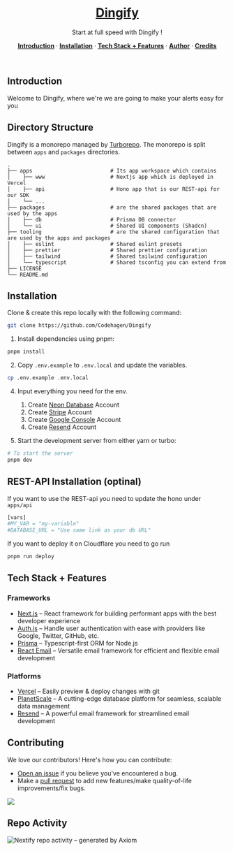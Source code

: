 <a href="https://github.com/Codehagen/Dingify">
  <!-- <img alt="Dingify" src="public/og.jpg"> -->
  <h1 align="center">Dingify</h1>
</a>

<p align="center">
  Start at full speed with Dingify !
</p>


<p align="center">
  <a href="#introduction"><strong>Introduction</strong></a> ·
  <a href="#installation"><strong>Installation</strong></a> ·
  <a href="#tech-stack--features"><strong>Tech Stack + Features</strong></a> ·
  <a href="#author"><strong>Author</strong></a> ·
  <a href="#credits"><strong>Credits</strong></a>
</p>
<br/>

## Introduction

Welcome to Dingify, where we're we are going to make your alerts easy for you

## Directory Structure

Dingify is a monorepo managed by [Turborepo](https://turbo.build/repo). The monorepo is split between `apps` and `packages` directories.

    .
    ├── apps                         # Its app workspace which contains
    │    ├── www                     # Nextjs app which is deployed in Vercel
    │    ├── api                     # Hono app that is our REST-api for our SDK
    │    └── ...
    ├── packages                     # are the shared packages that are used by the apps 
    │    ├── db                      # Prisma DB connector
    │    └── ui                      # Shared UI components (Shadcn)
    ├── tooling                      # are the shared configuration that are used by the apps and packages
    │    ├── eslint                  # Shared eslint presets
    │    ├── prettier                # Shared prettier configuration
    │    ├── tailwind                # Shared tailwind configuration
    │    └── typescript              # Shared tsconfig you can extend from
    ├── LICENSE
    └── README.md

## Installation

Clone & create this repo locally with the following command:

```bash
git clone https://github.com/Codehagen/Dingify
```

1. Install dependencies using pnpm:

```sh
pnpm install
```

2. Copy `.env.example` to `.env.local` and update the variables.

```sh
cp .env.example .env.local
```

4. Input everything you need for the env.

   1. Create [Neon Database](https://neon.tech/) Account
   2. Create [Stripe](https://stripe.com) Account
   3. Create [Google Console](https://console.cloud.google.com/) Account
   4. Create [Resend](https://resend.com/) Account

5. Start the development server from either yarn or turbo:

```sh
# To start the server
pnpm dev
```

## REST-API Installation (optinal)

If you want to use the REST-api you need to update the hono under `apps/api`

```bash
[vars]
#MY_VAR = "my-variable"
#DATABASE_URL = "Use same link as your db URL"
```

If you want to deploy it on Cloudflare you need to go run
```bash
pnpm run deploy
```

## Tech Stack + Features

### Frameworks

- [Next.js](https://nextjs.org/) – React framework for building performant apps with the best developer experience
- [Auth.js](https://authjs.dev/) – Handle user authentication with ease with providers like Google, Twitter, GitHub, etc.
- [Prisma](https://www.prisma.io/) – Typescript-first ORM for Node.js
- [React Email](https://react.email/) – Versatile email framework for efficient and flexible email development

### Platforms

- [Vercel](https://vercel.com/) – Easily preview & deploy changes with git
- [PlanetScale](https://planetscale.com/) – A cutting-edge database platform for seamless, scalable data management
- [Resend](https://resend.com/) – A powerful email framework for streamlined email development

## Contributing

We love our contributors! Here's how you can contribute:

- [Open an issue](https://github.com/Codehagen/Dingify/issues) if you believe you've encountered a bug.
- Make a [pull request](https://github.com/Codehagen/Dingify/pull) to add new features/make quality-of-life improvements/fix bugs.

<a href="https://github.com/Codehagen/Dingify/graphs/contributors">
  <img src="https://contrib.rocks/image?repo=Codehagen/Dingify" />
</a>

## Repo Activity

![Nextify repo activity – generated by Axiom](https://repobeats.axiom.co/api/embed/ca3e357dc3abec5d0e392ee4d10896f5a8fdecb1.svg "Repobeats analytics image")